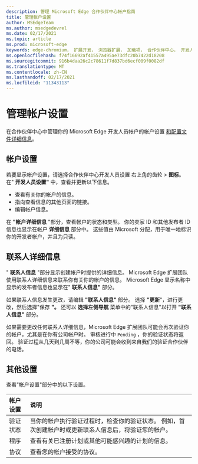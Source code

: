 ```yaml
---
description: 管理 Microsoft Edge 合作伙伴中心帐户指南
title: 管理帐户设置
author: MSEdgeTeam
ms.author: msedgedevrel
ms.date: 02/17/2021
ms.topic: article
ms.prod: microsoft-edge
keywords: edge-chromium， 扩展开发， 浏览器扩展， 加载项， 合作伙伴中心， 开发人员
ms.openlocfilehash: f74f16692af41557a495ae73dfc20b7422d18208
ms.sourcegitcommit: 916b4daa26c2c78611f7d837bd6ecf009f0082df
ms.translationtype: MT
ms.contentlocale: zh-CN
ms.lasthandoff: 02/17/2021
ms.locfileid: "11343113"
---
```

# 管理帐户设置  

在合作伙伴中心中管理你的 Microsoft Edge 开发人员帐户的帐户设置 [和配置文件详细信息][MicrosoftPartnerCenter]。  

## 帐户设置  

若要显示帐户设置，请选择合作伙伴中心开发人员设置 右上角的齿轮[][MicrosoftPartnerCenter]  >  **图标**。  在" **开发人员设置"** 中，查看并更新以下信息。  

*   查看有关你的帐户的信息。  
*   指向查看信息的其他页面的链接。  
*   编辑帐户信息。  
    
在 **"帐户详细信息** "部分，查看帐户的状态和类型。  你的卖家 ID 和其他发布者 ID 信息也显示在帐户 **详细信息** 部分中。  这些值由 Microsoft 分配，用于唯一地标识你的开发者帐户，并且为只读。  

## 联系人详细信息  

" **联系人信息** "部分显示创建帐户时提供的详细信息。  Microsoft Edge 扩展团队使用联系人详细信息来联系你有关你的帐户的信息。  Microsoft Edge 显示名称中显示的发布者信息也显示在" **联系人信息"** 部分。  
  
如果联系人信息发生更改，请编辑 **"联系人信息"** 部分。  选择 **"更新**"，进行更改，然后选择"保存 **"。**  还可以 **选择左侧导航** 菜单中的"联系人信息"以打开 **"联系人信息"** 部分。  

如果需要更改任何联系人详细信息，Microsoft Edge 扩展团队可能会再次验证你的帐户，尤其是在你有公司帐户时。  审核进行中 `Pending` ，你的验证状态将返回。  验证过程从几天到几周不等，你的公司可能会收到来自我们的验证合作伙伴的电话。  

## 其他设置  

查看"帐户设置"部分中的以下设置。  

| 帐户设置 | 说明 |  
|:--- |:--- |  
| 验证状态 | 当你的帐户执行验证过程时，检查你的验证状态。  例如，首次创建帐户时或更新联系人信息后，将验证您的帐户。  |  
| 程序 | 查看有关已注册计划或其他可能感兴趣的计划的信息。  
| 协议 | 查看您的帐户接受的协议。  |  

<!-- links -->  

[MicrosoftPartnerCenter]: https://partner.microsoft.com/dashboard/microsoftedge/public/login?ref=dd "合作伙伴中心"  
